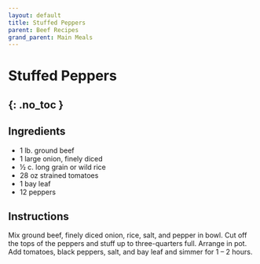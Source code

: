 ```yaml
---
layout: default
title: Stuffed Peppers
parent: Beef Recipes
grand_parent: Main Meals
---
```


# Stuffed Peppers
{: .no_toc }
---

## Ingredients
<ul>
	<li>1 lb. ground beef</li>
	<li>1 large onion, finely diced</li>
	<li>½ c. long grain or wild rice</li>
	<li>28 oz strained tomatoes</li>
	<li>1 bay leaf</li>
	<li>12 peppers</li>
</ul>

## Instructions
Mix ground beef, finely diced onion, rice, salt, and pepper in bowl. Cut off the tops of the peppers and stuff up to three-quarters full. Arrange in pot. Add tomatoes, black peppers, salt, and bay leaf and simmer for 1 – 2 hours.